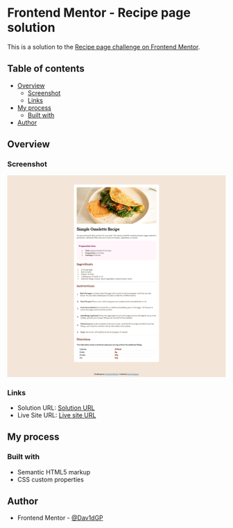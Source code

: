 # Frontend Mentor - Recipe page solution

This is a solution to the [Recipe page challenge on Frontend Mentor](https://www.frontendmentor.io/learning-paths/getting-started-on-frontend-mentor-XJhRWRREZd/steps/6633444e20fb35b1b6726a5b/challenge/start).

## Table of contents

- [Overview](#overview)
  - [Screenshot](#screenshot)
  - [Links](#links)
- [My process](#my-process)
  - [Built with](#built-with)
- [Author](#author)


## Overview

### Screenshot

![screenshot](Screenshot.jpg)

### Links

- Solution URL: [Solution URL ](https://github.com/Dav1dGP/Projects-FrontendMentor/tree/master/recipe-page-main)
- Live Site URL: [Live site URL](https://663df6d8b3295fec7bf3fccb--hilarious-gecko-8b2b4a.netlify.app/)

## My process

### Built with

- Semantic HTML5 markup
- CSS custom properties

## Author

- Frontend Mentor - [@Dav1dGP](https://www.frontendmentor.io/profile/Dav1dGP)